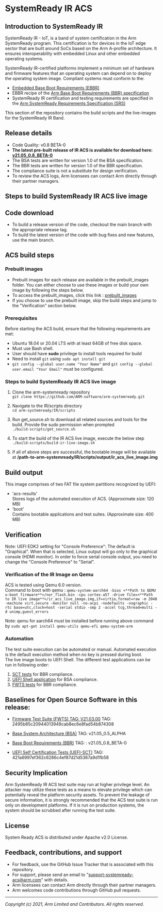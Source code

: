 # SystemReady IR ACS

## Introduction to SystemReady IR
SystemReady IR - IoT, is a band of system certification in the Arm SystemReady program. This certification is for devices in the IoT edge sector that are built around SoCs based on the Arm A-profile architecture. It ensures interoperability with embedded Linux and other embedded operating systems.

SystemReady IR-certified platforms implement a minimum set of hardware and firmware features that an operating system can depend on to deploy the operating system image. Compliant systems must conform to the:
* [Embedded Base Boot Requirements (EBBR)](https://developer.arm.com/architectures/platform-design/embedded-systems)
* EBBR recipe of the [Arm Base Boot Requirements (BBR) specification](https://developer.arm.com/documentation/den0044/latest)
* SystemReady IR certification and testing requirements are specified in the [Arm SystemReady Requirements Specification (SRS)](https://developer.arm.com/documentation/den0109/latest)

This section of the repository contains the build scripts and the live-images for the SystemReady IR Band.

## Release details
 - Code Quality: v0.8 BETA-0
 - **The latest pre-built release of IR ACS is available for download here: [v21.05_0.8_BETA-0](prebuilt_images/v21.05_0.8_BETA-0)**
 - The BSA tests are written for version 1.0 of the BSA specification.
 - The BBR tests are written for version 1.0 of the BBR specification.
 - The compliance suite is not a substitute for design verification.
 - To review the ACS logs, Arm licensees can contact Arm directly through their partner managers.


## Steps to build SystemReady IR ACS live image

## Code download
- To build a release version of the code, checkout the main branch with the appropriate release tag.
- To build the latest version of the code with bug fixes and new features, use the main branch.

## ACS build steps

### Prebuilt images
- Prebuilt images for each release are available in the prebuilt_images folder. You can either choose to use these images or build your own image by following the steps below.
- To access the prebuilt_images, click this link : [prebuilt_images](prebuilt_images/)
- If you choose to use the prebuilt image, skip the build steps and jump to the "Verification" section below.

### Prerequisites
Before starting the ACS build, ensure that the following requirements are met:
 - Ubuntu 18.04 or 20.04 LTS with at least 64GB of free disk space.
 - Must use Bash shell.
 - User should have **sudo** privilege to install tools required for build
 - Need to install `git` using `sudo apt install git`
 - `git config --global user.name "Your Name"` and `git config --global user.email "Your Email"` must be configured.

### Steps to build SystemReady IR ACS live image
1. Clone the arm-systemready repository <br />
 `git clone https://github.com/ARM-software/arm-systemready.git`

2. Navigate to the IR/scripts directory <br />
 `cd arm-systemready/IR/scripts`

3. Run get_source.sh to download all related sources and tools for the build. Provide the sudo permission when prompted <br />
 `./build-scripts/get_source.sh` <br />

4. To start the build of the IR ACS live image, execute the below step <br />
 `./build-scripts/build-ir-live-image.sh`

5. If all of above steps are successful, the bootable image will be available at **/path-to-arm-systemready/IR/scripts/output/ir_acs_live_image.img**

## Build output
This image comprises of two FAT file system partitions recognized by UEFI: <br />
- 'acs-results' <br />
  Stores logs of the automated execution of ACS. (Approximate size: 120 MB) <br/>
- 'boot' <br />
  Contains bootable applications and test suites. (Approximate size: 400 MB)

## Verification

Note: UEFI EDK2 setting for "Console Preference": The default is "Graphical". When that is selected, Linux output will go only to the graphical console (HDMI monitor). In order to force serial console output, you need to change the "Console Preference" to "Serial".

### Verification of the IR Image on Qemu
ACS is tested using Qemu 6.0 version. <br />
Command to boot with qemu :
   `qemu-system-aarch64 -bios <**Path to QEMU u-boot firmware**>/nor_flash.bin -cpu cortex-a57 -drive file=<**Path to IR live image**>/ir_acs_live_image.img,if=virtio,format=raw -m 2048 -machine virt,secure -monitor null -no-acpi -nodefaults -nographic -rtc base=utc,clock=host -serial stdio -smp 2 -accel tcg,thread=multi -d unimp,guest_errors`

Note: qemu for aarch64 must be installed  before running above command  by `sudo apt-get install qemu-utils qemu-efi qemu-system-arm`

### Automation
The test suite execution can be automated or manual. Automated execution is the default execution method when no key is pressed during boot. <br />
The live image boots to UEFI Shell. The different test applications can be run in following order:

1. [SCT tests](https://github.com/ARM-software/bbr-acs/blob/master/README.md) for BBR compliance.
2. [UEFI Shell application](https://github.com/ARM-software/bsa-acs/blob/master/README.md) for BSA compliance.
3. [FWTS tests](https://github.com/ARM-software/bbr-acs/blob/master/README.md) for BBR compliance.

## Baselines for Open Source Software in this release:

- [Firmware Test Suite (FWTS) TAG: V21.03.00](http://kernel.ubuntu.com/git/hwe/fwts.git) TAG: 2495b85c20944013949cab8ec6e8fad54b874308

- [Base System Architecture (BSA)](https://github.com/ARM-software/bsa-acs) TAG: v21.05_0.5_ALPHA

- [Base Boot Requirements (BBR)](https://github.com/ARM-software/bbr-acs) TAG: : v21.05_0.8_BETA-0

- [UEFI Self Certification Tests (UEFI-SCT)](https://github.com/tianocore/edk2-test) TAG: 421a6997ef362c6286c4ef87d21d5367a9d1fb58



## Security Implication
Arm SystemReady IR ACS test suite may run at higher privilege level. An attacker may utilize these tests as a means to elevate privilege which can potentially reveal the platform security assets. To prevent the leakage of secure information, it is strongly recommended that the ACS test suite is run only on development platforms. If it is run on production systems, the system should be scrubbed after running the test suite.

## License
System Ready ACS is distributed under Apache v2.0 License.

## Feedback, contributions, and support

 - For feedback, use the GitHub Issue Tracker that is associated with this repository.
 - For support, please send an email to "support-systemready-acs@arm.com" with details.
 - Arm licensees can contact Arm directly through their partner managers.
 - Arm welcomes code contributions through GitHub pull requests.

--------------

*Copyright (c) 2021, Arm Limited and Contributors. All rights reserved.*
